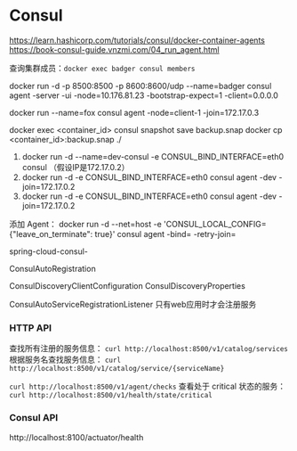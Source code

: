 # Consul

https://learn.hashicorp.com/tutorials/consul/docker-container-agents  
https://book-consul-guide.vnzmi.com/04_run_agent.html

查询集群成员：`docker exec badger consul members`

docker run -d -p 8500:8500 -p 8600:8600/udp --name=badger consul agent -server -ui -node=10.176.81.23 -bootstrap-expect=1 -client=0.0.0.0



docker run --name=fox consul agent -node=client-1 -join=172.17.0.3


docker exec <container_id> consul snapshot save backup.snap
docker cp <container_id>:backup.snap ./

1. docker run -d --name=dev-consul -e CONSUL_BIND_INTERFACE=eth0 consul  （假设IP是172.17.0.2）
2. docker run -d -e CONSUL_BIND_INTERFACE=eth0 consul agent -dev -join=172.17.0.2
3. docker run -d -e CONSUL_BIND_INTERFACE=eth0 consul agent -dev -join=172.17.0.2

添加 Agent：
docker run -d --net=host -e 'CONSUL_LOCAL_CONFIG={"leave_on_terminate": true}' consul agent -bind=<external ip> -retry-join=<root agent ip>



spring-cloud-consul-

ConsulAutoRegistration

ConsulDiscoveryClientConfiguration
            ConsulDiscoveryProperties


ConsulAutoServiceRegistrationListener
只有web应用时才会注册服务


### HTTP API
查找所有注册的服务信息： `curl http://localhost:8500/v1/catalog/services`
根据服务名查找服务信息： `curl http://localhost:8500/v1/catalog/service/{serviceName}`

`curl http://localhost:8500/v1/agent/checks`
查看处于 critical 状态的服务：`curl http://localhost:8500/v1/health/state/critical`

### Consul API
http://localhost:8100/actuator/health